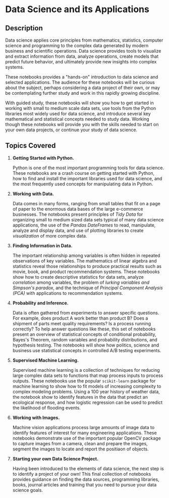  # Data Science and its Applications

## Description

Data science applies core principles from mathematics, statistics, computer science and programming to the complex data generated by modern business and scientific operations. Data science provides tools to visualize and extract information from data, analyze operations, create models that predict future behavior, and ultimately provide new insights into complex systems. 

These notebooks provides a "hands-on" introduction to data science and selected applications. The audience for these notebooks will be curious about the subject, perhaps considering a data project of their own, or may be contemplating further study and work in this rapidly growing discipline. 

With guided study, these notebooks will show you how to get started in working with small to medium scale data sets, use tools from the Python libraries most widely used for data science, and introduce several key mathematical and statistical concepts needed to study data. Working though these notebooks will provide you with the skills needed to start on your own data projects, or continue your study of data science.

## Topics Covered

1. **Getting Started with Python.** 
    
    Python is one of the most important programming tools for data science. These notebooks are a crash course on getting started with Python, how to find and install the important libraries used for data science, and the most frequently used concepts for manipulating data in Python.

2. **Working with Data.** 

    Data comes in many forms, ranging from small tables that fit on a page of paper to the enormous data bases of the large e-commerce businesses. The notebooks present principles of *Tidy Data* for organizing small to medium sized data sets typical of many data science applications, the use of the *Pandas DateFrames* to read, manipulate, analyze and display data, and use of plotting libraries to create *visualization* of more complex data.

3. **Finding Information in Data.**

    The important relationship among variables is often hidden in repeated observations of key variables. The mathematics of linear algebra and statistics reveal those relationships to produce practical results such as movie, book, and product recommendation systems. These notebooks show how to create descriptive statistics for data sets, analyze *correlation* among variables, the problem of *lurking variables and Simpson's paradox*, and the technique of *Principal Component Analysis (PCA)* with applications to recommendation systems.

4. **Probability and Inference.**

    Data is often gathered from experiments to answer specific questions. For example, does product A work better than product B? Does a shipment of parts meet quality requirements? Is a process running correctly? To help answer questions like these,  this set of notebooks present an overview of statistical concepts of conditional probability, Bayes's Theorem, random variables and probability distributions, and hypothesis testing. The notebooks will show how politics, science and business use statistical concepts in controlled A/B testing experiments.

5. **Supervised Machine Learning.**

    Supervised machine learning is a collection of techniques for reducing large complex data sets to functions that map process inputs to process outputs. These notebooks use the popular `scikit-learn` package for machine learning to show how to fit models of increasing complexity to complex modeling problems. Using a 100 year history of weather data, the notebook show to identify features in the data that predict an ecological response, and how logistic regression can be used to predict the likelihood of flooding events.

6. **Working with Images.**

    Machine vision applications process large amounts of image data to identify features of interest for many engineering applications. These notebooks demonstrate use of the important popular OpenCV package to capture images from a camera, clean and prepare the images, segment the images to locate and report the positiaon of objects.

7. **Starting your own Data Science Project.**

    Having been introduced to the elements of data science, the next step is to identify a project of your own! This final collection of notebooks provides guidance on finding the data sources, programming libraries, books, journal articles and training that you need to pursue your data science goals.
    
 